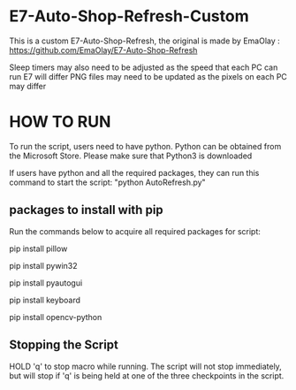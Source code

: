 # E7-Auto-Shop-Refresh-Custom
This is a custom E7-Auto-Shop-Refresh, the original is made by EmaOlay : https://github.com/EmaOlay/E7-Auto-Shop-Refresh

Sleep timers may also need to be adjusted as the speed that each PC can run E7 will differ
PNG files may need to be updated as the pixels on each PC may differ

# HOW TO RUN
To run the script, users need to have python. Python can be obtained from the Microsoft Store. Please make sure that Python3 is downloaded

If users have python and all the required packages, they can run this command to start the script:
"python AutoRefresh.py"

## packages to install with pip
Run the commands below to acquire all required packages for script:

pip install pillow

pip install pywin32

pip install pyautogui

pip install keyboard

pip install opencv-python

## Stopping the Script
HOLD 'q' to stop macro while running. The script will not stop immediately, but will stop if 'q' is being held at one of the three checkpoints in the script. 

